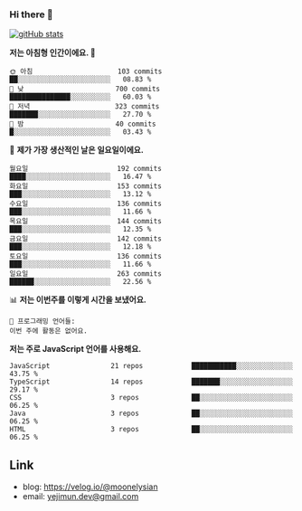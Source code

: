 ### Hi there 👋

<!--
**moonelysian/moonelysian** is a ✨ _special_ ✨ repository because its `README.md` (this file) appears on your GitHub profile.

Here are some ideas to get you started:

- 🔭 I’m currently working on ...
- 🌱 I’m currently learning ...
- 👯 I’m looking to collaborate on ...
- 🤔 I’m looking for help with ...
- 💬 Ask me about ...
- 📫 How to reach me: ...
- 😄 Pronouns: ...
- ⚡ Fun fact: ...
-->

<!-- [![wakatime stats](https://github-readme-stats.vercel.app/api/wakatime?username=moonelysian)](https://github.com/anuraghazra/github-readme-stats) -->

[![gitHub stats](https://github-readme-stats.vercel.app/api?username=moonelysian&show_icons=true)](https://github.com/anuraghazra/github-readme-stats)

<!--START_SECTION:waka-->
**저는 아침형 인간이에요. 🐤** 

```text
🌞 아침                     103 commits         ██░░░░░░░░░░░░░░░░░░░░░░░   08.83 % 
🌆 낮　                     700 commits         ███████████████░░░░░░░░░░   60.03 % 
🌃 저녁                     323 commits         ███████░░░░░░░░░░░░░░░░░░   27.70 % 
🌙 밤　                     40 commits          █░░░░░░░░░░░░░░░░░░░░░░░░   03.43 % 
```
📅 **제가 가장 생산적인 날은 일요일이에요.** 

```text
월요일                      192 commits         ████░░░░░░░░░░░░░░░░░░░░░   16.47 % 
화요일                      153 commits         ███░░░░░░░░░░░░░░░░░░░░░░   13.12 % 
수요일                      136 commits         ███░░░░░░░░░░░░░░░░░░░░░░   11.66 % 
목요일                      144 commits         ███░░░░░░░░░░░░░░░░░░░░░░   12.35 % 
금요일                      142 commits         ███░░░░░░░░░░░░░░░░░░░░░░   12.18 % 
토요일                      136 commits         ███░░░░░░░░░░░░░░░░░░░░░░   11.66 % 
일요일                      263 commits         ██████░░░░░░░░░░░░░░░░░░░   22.56 % 
```


📊 **저는 이번주를 이렇게 시간을 보냈어요.** 

```text
💬 프로그래밍 언어들: 
이번 주에 활동은 없어요.
```

**저는 주로 JavaScript 언어를 사용해요.** 

```text
JavaScript               21 repos            ███████████░░░░░░░░░░░░░░   43.75 % 
TypeScript               14 repos            ███████░░░░░░░░░░░░░░░░░░   29.17 % 
CSS                      3 repos             ██░░░░░░░░░░░░░░░░░░░░░░░   06.25 % 
Java                     3 repos             ██░░░░░░░░░░░░░░░░░░░░░░░   06.25 % 
HTML                     3 repos             ██░░░░░░░░░░░░░░░░░░░░░░░   06.25 % 
```




<!--END_SECTION:waka-->


## Link
- blog: https://velog.io/@moonelysian
- email: yejimun.dev@gmail.com
